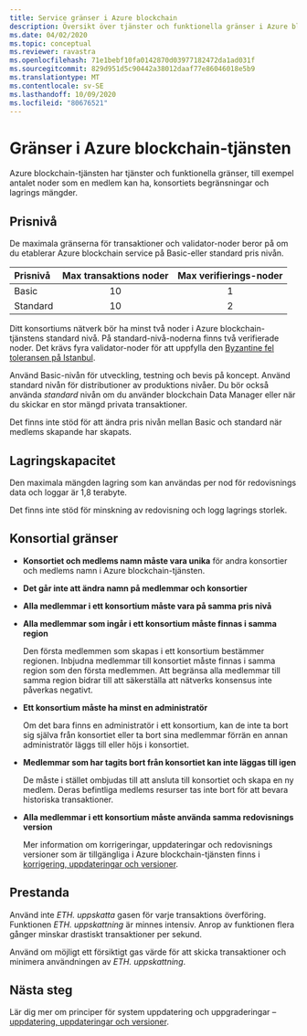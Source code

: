 ```yaml
---
title: Service gränser i Azure blockchain
description: Översikt över tjänster och funktionella gränser i Azure blockchain-tjänsten
ms.date: 04/02/2020
ms.topic: conceptual
ms.reviewer: ravastra
ms.openlocfilehash: 71e1bebf10fa0142870d03977182472da1ad031f
ms.sourcegitcommit: 829d951d5c90442a38012daaf77e86046018e5b9
ms.translationtype: MT
ms.contentlocale: sv-SE
ms.lasthandoff: 10/09/2020
ms.locfileid: "80676521"
---
```

# <a name="limits-in-azure-blockchain-service"></a>Gränser i Azure blockchain-tjänsten

Azure blockchain-tjänsten har tjänster och funktionella gränser, till exempel antalet noder som en medlem kan ha, konsortiets begränsningar och lagrings mängder.

## <a name="pricing-tier"></a>Prisnivå

De maximala gränserna för transaktioner och validator-noder beror på om du etablerar Azure blockchain service på Basic-eller standard pris nivån.

| Prisnivå | Max transaktions noder | Max verifierings-noder |
|:---|:---:|:---:|
| Basic | 10 | 1 |
| Standard | 10 | 2 |

Ditt konsortiums nätverk bör ha minst två noder i Azure blockchain-tjänstens standard nivå. På standard-nivå-noderna finns två verifierade noder. Det krävs fyra validator-noder för att uppfylla den [Byzantine fel toleransen på Istanbul](https://github.com/jpmorganchase/quorum/wiki/Quorum-Consensus).

Använd Basic-nivån för utveckling, testning och bevis på koncept. Använd standard nivån för distributioner av produktions nivåer. Du bör också använda *standard* nivån om du använder blockchain Data Manager eller när du skickar en stor mängd privata transaktioner.

Det finns inte stöd för att ändra pris nivån mellan Basic och standard när medlems skapande har skapats.

## <a name="storage-capacity"></a>Lagringskapacitet

Den maximala mängden lagring som kan användas per nod för redovisnings data och loggar är 1,8 terabyte.

Det finns inte stöd för minskning av redovisning och logg lagrings storlek.
## <a name="consortium-limits"></a>Konsortial gränser

* **Konsortiet och medlems namn måste vara unika** för andra konsortier och medlems namn i Azure blockchain-tjänsten.

* **Det går inte att ändra namn på medlemmar och konsortier**

* **Alla medlemmar i ett konsortium måste vara på samma pris nivå**

* **Alla medlemmar som ingår i ett konsortium måste finnas i samma region**

    Den första medlemmen som skapas i ett konsortium bestämmer regionen. Inbjudna medlemmar till konsortiet måste finnas i samma region som den första medlemmen. Att begränsa alla medlemmar till samma region bidrar till att säkerställa att nätverks konsensus inte påverkas negativt.

* **Ett konsortium måste ha minst en administratör**

    Om det bara finns en administratör i ett konsortium, kan de inte ta bort sig själva från konsortiet eller ta bort sina medlemmar förrän en annan administratör läggs till eller höjs i konsortiet.

* **Medlemmar som har tagits bort från konsortiet kan inte läggas till igen**

    De måste i stället ombjudas till att ansluta till konsortiet och skapa en ny medlem. Deras befintliga medlems resurser tas inte bort för att bevara historiska transaktioner.

* **Alla medlemmar i ett konsortium måste använda samma redovisnings version**

    Mer information om korrigeringar, uppdateringar och redovisnings versioner som är tillgängliga i Azure blockchain-tjänsten finns i [korrigering, uppdateringar och versioner](ledger-versions.md).

## <a name="performance"></a>Prestanda

Använd inte *ETH. uppskatta* gasen för varje transaktions överföring. Funktionen *ETH. uppskattning* är minnes intensiv. Anrop av funktionen flera gånger minskar drastiskt transaktioner per sekund.

Använd om möjligt ett försiktigt gas värde för att skicka transaktioner och minimera användningen av *ETH. uppskattning*.

## <a name="next-steps"></a>Nästa steg

Lär dig mer om principer för system uppdatering och uppgraderingar – [uppdatering, uppdateringar och versioner](ledger-versions.md).
